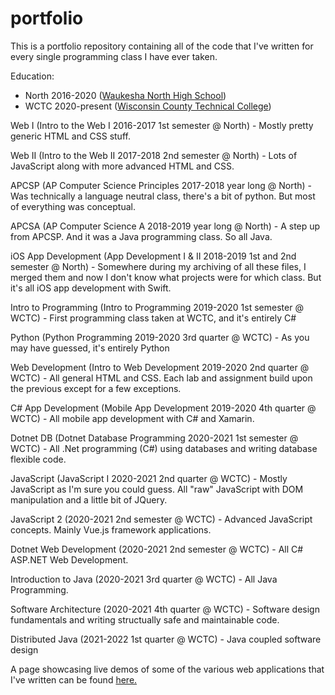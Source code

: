 # portfolio

This is a portfolio repository containing all of the code that I've written for every single programming class I have ever taken.

Education:
- North 2016-2020 ([Waukesha North High School](https://sdw.waukesha.k12.wi.us/NorthHS))
- WCTC 2020-present ([Wisconsin County Technical College](https://www.wctc.edu/))

Web I (Intro to the Web I 2016-2017 1st semester @ North) - Mostly pretty generic HTML and CSS stuff.

Web II (Intro to the Web II 2017-2018 2nd semester @ North) - Lots of JavaScript along with more advanced HTML and CSS.

APCSP (AP Computer Science Principles 2017-2018 year long @ North) - Was technically a language neutral class, there's a bit of python. But most of everything was conceptual.

APCSA (AP Computer Science A 2018-2019 year long @ North) - A step up from APCSP. And it was a Java programming class. So all Java.

iOS App Development (App Development I & II 2018-2019 1st and 2nd semester @ North) - Somewhere during my archiving of all these files, I merged them and now I don't know what projects were for which class. But it's all iOS app development with Swift.

Intro to Programming (Intro to Programming 2019-2020 1st semester @ WCTC) - First programming class taken at WCTC, and it's entirely C#

Python (Python Programming 2019-2020 3rd quarter @ WCTC) - As you may have guessed, it's entirely Python

Web Development (Intro to Web Development 2019-2020 2nd quarter @ WCTC) - All general HTML and CSS. Each lab and assignment build upon the previous except for a few exceptions.

C# App Development (Mobile App Development 2019-2020 4th quarter @ WCTC) - All mobile app development with C# and Xamarin.

Dotnet DB (Dotnet Database Programming 2020-2021 1st semester @ WCTC) - All .Net programming (C#) using databases and writing database flexible code.

JavaScript (JavaScript I 2020-2021 2nd quarter @ WCTC) - Mostly JavaScript as I'm sure you could guess. All "raw" JavaScript with DOM manipulation and a little bit of JQuery.

JavaScript 2 (2020-2021 2nd semester @ WCTC) - Advanced JavaScript concepts. Mainly Vue.js framework applications.

Dotnet Web Development (2020-2021 2nd semester @ WCTC) - All C# ASP.NET Web Development.

Introduction to Java (2020-2021 3rd quarter @ WCTC) - All Java Programming.

Software Architecture (2020-2021 4th quarter @ WCTC) - Software design fundamentals and writing structually safe and maintainable code.

Distributed Java (2021-2022 1st quarter @ WCTC) - Java coupled software design

A page showcasing live demos of some of the various web applications that I've written can be found [here.](https://shadeRed.github.io/portfolio)